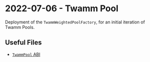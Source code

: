 # 2022-07-06 - Twamm Pool

Deployment of the `TwammWeightedPoolFactory`, for an initial iteration of Twamm Pools.

## Useful Files

- [`TwammPool` ABI](./abi/TwammPool.json)
